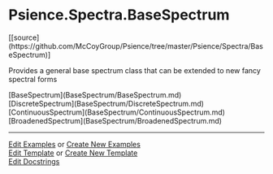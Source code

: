 # <a id="Psience.Spectra.BaseSpectrum">Psience.Spectra.BaseSpectrum</a> 
<div class="docs-source-link" markdown="1">
[[source](https://github.com/McCoyGroup/Psience/tree/master/Psience/Spectra/BaseSpectrum)]
</div>
    
Provides a general base spectrum class that can be extended to new fancy spectral forms

<div class="container alert alert-secondary bg-light">
  <div class="row">
   <div class="col" markdown="1">
[BaseSpectrum](BaseSpectrum/BaseSpectrum.md)   
</div>
   <div class="col" markdown="1">
[DiscreteSpectrum](BaseSpectrum/DiscreteSpectrum.md)   
</div>
   <div class="col" markdown="1">
[ContinuousSpectrum](BaseSpectrum/ContinuousSpectrum.md)   
</div>
</div>
  <div class="row">
   <div class="col" markdown="1">
[BroadenedSpectrum](BaseSpectrum/BroadenedSpectrum.md)   
</div>
   <div class="col" markdown="1">
   
</div>
   <div class="col" markdown="1">
   
</div>
</div>
</div>





___

[Edit Examples](https://github.com/McCoyGroup/Psience/edit/master/ci/examples/Psience/Spectra/BaseSpectrum.md) or 
[Create New Examples](https://github.com/McCoyGroup/Psience/new/master/?filename=ci/examples/Psience/Spectra/BaseSpectrum.md) <br/>
[Edit Template](https://github.com/McCoyGroup/Psience/edit/master/ci/docs/Psience/Spectra/BaseSpectrum.md) or 
[Create New Template](https://github.com/McCoyGroup/Psience/new/master/?filename=ci/docs/templates/Psience/Spectra/BaseSpectrum.md) <br/>
[Edit Docstrings](https://github.com/McCoyGroup/Psience/edit/master/Psience/Spectra/BaseSpectrum/__init__.py?message=Update%20Docs)
